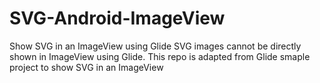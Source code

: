 # SVG-Android-ImageView
Show SVG in an ImageView using Glide
SVG images cannot be directly shown in ImageView using Glide. This repo is adapted from Glide smaple project to show SVG in an ImageView
